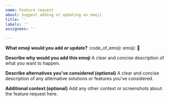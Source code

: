```yaml
---
name: Feature request
about: Suggest adding or updating an emoji
title: ''
labels: ''
assignees: ''

---
```


**What emoji would you add or update?**
:code_of_emoji:
emoji: 🌟

**Describe why would you add this emoji**
A clear and concise description of what you want to happen.

**Describe alternatives you've considered  (optional)**
A clear and concise description of any alternative solutions or features you've considered.

**Additional context (optional)**
Add any other context or screenshots about the feature request here.
